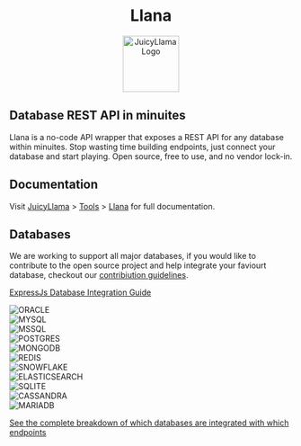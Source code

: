 <div align="center">

# Llana

  <a href="https://juicyllama.com/" target="_blank">
    <img src="https://juicyllama.com/assets/images/llana-rounded.png" width="100" alt="JuicyLlama Logo" />
  </a>

</div>

## Database REST API in minuites

Llana is a no-code API wrapper that exposes a REST API for any database within minuites. Stop wasting time building endpoints, just connect your database and start playing. Open source, free to use, and no vendor lock-in.

## Documentation

Visit [JuicyLlama](https://juicyllama.com) > [Tools](https://juicyllama.com/tools) > [Llana](https://juicyllama.com/tools/llana) for full documentation. 


## Databases

We are working to support all major databases, if you would like to contribute to the open source project and help integrate your faviourt database, checkout our [contribiution guidelines](https://juicyllama.com/developers/contributing).

[ExpressJs Database Integration Guide](https://expressjs.com/en/guide/database-integration.html)

![ORACLE](https://badgen.net/badge/ORACLE/Help%20Welcomed/red)<br>
![MYSQL](https://badgen.net/badge/MYSQL/Beta%20Phase/green)<br>
![MSSQL](https://badgen.net/badge/MSSQL/Help%20Welcomed/red)<br>
![POSTGRES](https://badgen.net/badge/POSTGRES/Help%20Welcomed/red)<br>
![MONGODB](https://badgen.net/badge/MONGODB/Help%20Welcomed/red)<br>
![REDIS](https://badgen.net/badge/REDIS/Help%20Welcomed/red)<br>
![SNOWFLAKE](https://badgen.net/badge/SNOWFLAKE/Help%20Welcomed/red)<br>
![ELASTICSEARCH](https://badgen.net/badge/ELASTICSEARCH/Help%20Welcomed/red)<br>
![SQLITE](https://badgen.net/badge/SQLITE/Help%20Welcomed/red)<br>
![CASSANDRA](https://badgen.net/badge/CASSANDRA/Help%20Welcomed/red)<br>
![MARIADB](https://badgen.net/badge/MARIADB/Help%20Welcomed/red)<br>

[See the complete breakdown of which databases are integrated with which endpoints](https://juicyllama.com/tools/llana/support) 